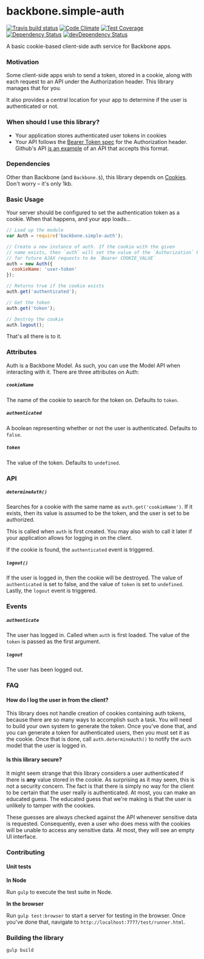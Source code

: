 # backbone.simple-auth
[![Travis build status](http://img.shields.io/travis/jmeas/backbone.simple-auth.svg?style=flat)](https://travis-ci.org/jmeas/backbone.simple-auth)
[![Code Climate](https://codeclimate.com/github/jmeas/backbone.simple-auth/badges/gpa.svg)](https://codeclimate.com/github/jmeas/backbone.simple-auth)
[![Test Coverage](https://codeclimate.com/github/jmeas/backbone.simple-auth/badges/coverage.svg)](https://codeclimate.com/github/jmeas/backbone.simple-auth)
[![Dependency Status](https://david-dm.org/jmeas/backbone.simple-auth.svg)](https://david-dm.org/jmeas/backbone.simple-auth) 
[![devDependency Status](https://david-dm.org/jmeas/backbone.simple-auth/dev-status.svg)](https://david-dm.org/jmeas/backbone.simple-auth#info=devDependencies)

A basic cookie-based client-side auth service for Backbone apps.

### Motivation

Some client-side apps wish to send a token, stored in a cookie, along with each request to
an API under the Authorization header. This library manages that for you.

It also provides a central location for your app to determine if the user is authenticated
or not.

### When should I use this library?

- Your application stores authenticated user tokens in cookies
- Your API follows the [Bearer Token spec](https://tools.ietf.org/html/rfc6750#section-2.1)
  for the Authorization header. Github's API
  [is an example](https://developer.github.com/v3/oauth/#use-the-access-token-to-access-the-api)
  of an API that accepts this format.

### Dependencies

Other than Backbone (and `Backbone.$`), this library depends on
[Cookies](https://github.com/ScottHamper/Cookies). Don't worry – it's only 1kb.

### Basic Usage

Your server should be configured to set the authentication token as a cookie. When that
happens, and your app loads...

```js
// Load up the module
var Auth = require('backbone.simple-auth');

// Create a new instance of auth. If the cookie with the given
// name exists, then `auth` will set the value of the `Authorization` HEADER
// for future AJAX requests to be `Bearer COOKIE_VALUE`
auth = new Auth({
  cookieName: 'user-token'
});

// Returns true if the cookie exists
auth.get('authenticated');

// Get the token
auth.get('token');

// Destroy the cookie
auth.logout();
```

That's all there is to it.

### Attributes

Auth is a Backbone Model. As such, you can use the Model API when interacting with it.
There are three attributes on Auth:

##### `cookieName`

The name of the cookie to search for the token on. Defaults to `token`.

##### `authenticated`

A boolean representing whether or not the user is authenticated. Defaults to `false`.

##### `token`

The value of the token. Defaults to `undefined`.

### API

##### `determineAuth()`

Searches for a cookie with the same name as `auth.get('cookieName')`. If it exists,
then its value is assumed to be the token, and the user is set to be authorized.

This is called when `auth` is first created. You may also wish to call it later if
your application allows for logging in on the client.

If the cookie is found, the `authenticated` event is triggered.

##### `logout()`

If the user is logged in, then the cookie will be destroyed. The value of `authenticated` is
set to false, and the value of `token` is set to `undefined`. Lastly, the `logout` event is
triggered.

### Events

##### `authenticate`

The user has logged in. Called when `auth` is first loaded. The value of the `token` is passed
as the first argument.

##### `logout`

The user has been logged out.

### FAQ

#### How do I log the user in from the client?

This library does not handle creation of cookies containing auth tokens, because there are so many
ways to accomplish such a task. You will need to build your own system to generate the token. Once
you've done that, and you can generate a token for authenticated users, then you must set it as the
cookie. Once that is done, call `auth.determineAuth()` to notify the `auth` model that the user is
logged in.

#### Is this library secure?

It might seem strange that this library considers a user authenticated if there is **any** value stored
in the cookie. As surprising as it may seem, this is not a security concern. The fact is that there is
simply no way for the client to be certain that the user really is authenticated. At most, you can make
an educated guess. The educated guess that we're making is that the user is unlikely to tamper with the
cookies.

These guesses are always checked against the API whenever sensitive data is requested. Consequently,
even a user who does mess with the cookies will be unable to access any sensitive data. At most, they
will see an empty UI interface.

### Contributing

#### Unit tests

**In Node**

Run `gulp` to execute the test suite in Node.

**In the browser**

Run `gulp test:browser` to start a server for testing in the browser. Once you've
done that, navigate to `http://localhost:7777/test/runner.html`.

### Building the library

`gulp build`
